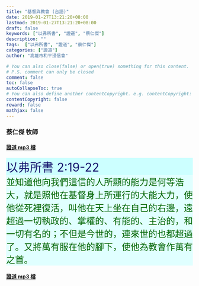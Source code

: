 ```yaml
---
title: "基督與教會 (台語)"
date: 2019-01-27T13:21:20+08:00
lastmod: 2019-01-27T13:21:20+08:00
draft: false
keywords: ["以弗所書", "證道", "蔡仁傑"]
description: ""
tags:  ["以弗所書", "證道", "蔡仁傑"]
categories: ["證道"]
author: "高雄市和平浸信會"

# You can also close(false) or open(true) something for this content.
# P.S. comment can only be closed
comment: false
toc: false
autoCollapseToc: true
# You can also define another contentCopyright. e.g. contentCopyright: "This is another copyright."
contentCopyright: false
reward: false
mathjax: false
---
```


### 蔡仁傑 牧師

#### [證道 mp3 檔](/mp3-s/s20190127t.mp3 "基督與教會 - 台語")

<div style="background-color:#CCFFFF"><font size="6", color="#191970">
以弗所書 2:19-22
</font>
</div>

<div style="background-color:#E0FFFF"><font size="5", color="#006400">
並知道他向我們這信的人所顯的能力是何等浩大，就是照他在基督身上所運行的大能大力，使他從死裡復活，叫他在天上坐在自己的右邊，遠超過一切執政的、掌權的、有能的、主治的，和一切有名的；不但是今世的，連來世的也都超過了。又將萬有服在他的腳下，使他為教會作萬有之首。
</font>
</div>

#### [證道 mp3 檔](/mp3-s/s20190127t.mp3 "基督與教會 - 台語")
